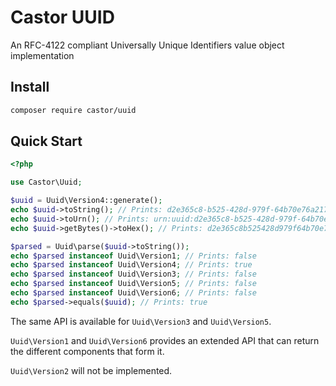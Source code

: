 Castor UUID
===========

An RFC-4122 compliant Universally Unique Identifiers value object implementation

## Install

```bash
composer require castor/uuid
```

## Quick Start

```php
<?php

use Castor\Uuid;

$uuid = Uuid\Version4::generate();
echo $uuid->toString(); // Prints: d2e365c8-b525-428d-979f-64b70e76a217
echo $uuid->toUrn(); // Prints: urn:uuid:d2e365c8-b525-428d-979f-64b70e76a217
echo $uuid->getBytes()->toHex(); // Prints: d2e365c8b525428d979f64b70e76a217

$parsed = Uuid\parse($uuid->toString());
echo $parsed instanceof Uuid\Version1; // Prints: false
echo $parsed instanceof Uuid\Version4; // Prints: true
echo $parsed instanceof Uuid\Version3; // Prints: false
echo $parsed instanceof Uuid\Version5; // Prints: false
echo $parsed instanceof Uuid\Version6; // Prints: false
echo $parsed->equals($uuid); // Prints: true
```

The same API is available for `Uuid\Version3` and `Uuid\Version5`.

`Uuid\Version1` and `Uuid\Version6` provides an extended API that can return the different components that form it.

`Uuid\Version2` will not be implemented.